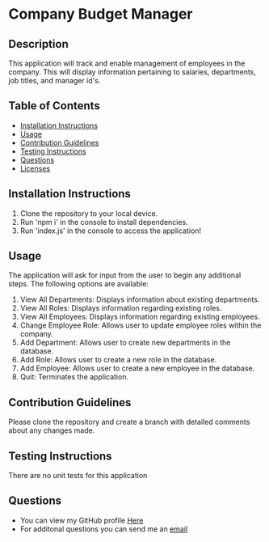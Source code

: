 # Company Budget Manager 
## Description

This application will track and enable management of employees in the company. This will display information pertaining to salaries, departments, job titles, and manager id's.

## Table of Contents

  * [Installation Instructions](#installation-instructions)
  * [Usage](#usage)
  * [Contribution Guidelines](#contribution-guidelines)
  * [Testing Instructions](#testing-instructions)
  * [Questions](#questions)
  * [Licenses](#licenses)

## Installation Instructions

1. Clone the repository to your local device. 
2. Run 'npm i' in the console to install dependencies. 
3. Run 'index.js' in the console to access the application!

## Usage

The application will ask for input from the user to begin any additional steps. The following options are available: 
1. View All Departments: Displays information about existing departments.
2. View All Roles: Displays information regarding existing roles.
3. View All Employees: Displays information regarding existing employees.
4. Change Employee Role: Allows user to update employee roles within the company.
5. Add Department: Allows user to create new departments in the database.
6. Add Role: Allows user to create a new role in the database.
7. Add Employee: Allows user to create a new employee in the database.
8. Quit: Terminates the application.

## Contribution Guidelines

Please clone the repository and create a branch with detailed comments about any changes made.

## Testing Instructions

There are no unit tests for this application

## Questions

  * You can view my GitHub profile [Here](https://github.com/lucasz10)
  * For additonal questions you can send me an [email](mailto:lucas.zach10@gmail.com)



